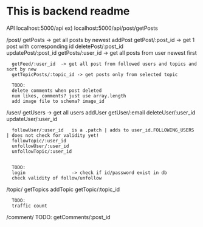 # This is backend readme


API
localhost:5000/api
ex) localhost:5000/api/post/getPosts


/post/
      getPosts            -> get all posts by newest
      addPost
      getPost/:post_id         -> get 1 post with corresponding id
      deletePost/:post_id       
      updatePost/:post_id
      getPosts/:user_id        -> get all posts from user newest first

      getFeed/:user_id  -> get all post from followed users and topics and sort by new
      getTopicPosts/:topic_id -> get posts only from selected topic
               
      TODO:
      delete comments when post deleted
      num likes, comments? just use array.length
      add image file to schema? image_id




/user/
      getUsers            -> get all users
      addUser
      getUser/:email
      deleteUser/:user_id
      updateUser/:user_id

      followUser/:user_id   is a .patch | adds to user_id.FOLLOWING_USERS | does not check for validity yet!
      followTopic/:user_id
      unfollowUser/:user_id
      unfollowTopic/:user_id
      

      TODO:
      login                 -> check if id/password exist in db
      check validity of follow/unfollow


/topic/
      getTopics
      addTopic
      getTopic/:topic_id

      TODO:
      traffic count


/comment/
TODO:
      getComments/:post_id